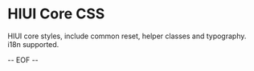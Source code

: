 # HIUI Core CSS

HIUI core styles, include common reset, helper classes and typography. i18n supported.

-- EOF --
